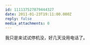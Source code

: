 ```yaml
---
id: 111137527879444327
date: 2011-01-23T19:11:00.000Z
reply: false
media_attachments: 0
---
```


我只是来试试停机没，好几天没用电话了。 ​​​​


